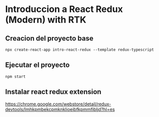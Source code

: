 # Introduccion a React Redux (Modern) with RTK

## Creacion del proyecto base
`npx create-react-app intro-react-redux --template redux-typescript`

## Ejecutar el proyecto
`npm start`


## Instalar react redux extension
https://chrome.google.com/webstore/detail/redux-devtools/lmhkpmbekcpmknklioeibfkpmmfibljd?hl=es

